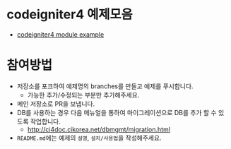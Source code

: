 # codeigniter4 예제모음
- [codeigniter4 module example](https://github.com/codeigniter-kr/codeigniter4-example)

# 참여방법
- 저장소를 포크하여 예제명의 branches를 만들고 예제를 푸시합니다.
  - 가능한 추가/수정되는 부분만 추가해주세요.
- 메인 저장소로 PR을 보냅니다.
- DB를 사용하는 경우 다음 메뉴얼을 통하여 마이그레이션으로 DB를 추가 할 수 있도록 작업합니다.
  - http://ci4doc.cikorea.net/dbmgmt/migration.html
- `README.md`에는 예제의 `설명`, `설치/사용법`을 작성해주세요.

